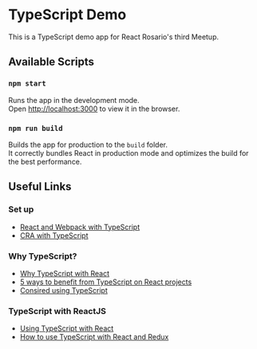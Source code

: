 # TypeScript Demo

This is a TypeScript demo app for React Rosario's third Meetup.

## Available Scripts

### `npm start`

Runs the app in the development mode.<br>
Open [http://localhost:3000](http://localhost:3000) to view it in the browser.

### `npm run build`

Builds the app for production to the `build` folder.<br>
It correctly bundles React in production mode and optimizes the build for the best performance.

## Useful Links

### Set up

* [React and Webpack with TypeScript](https://www.typescriptlang.org/docs/handbook/react-&-webpack.html)
* [CRA with TypeScript](https://facebook.github.io/create-react-app/docs/adding-typescript)

### Why TypeScript?

* [Why TypeScript with React](https://www.carlrippon.com/why-typescript-with-react/)
* [5 ways to benefit from TypeScript on React projects](https://dev.to/brightdevs/5-or-more-ways-to-benefit-from-typescript-in-react-projects-1p9g)
* [Consired using TypeScript](https://dev.to/nickytonline/why-you-might-want-to-consider-using-typescript-6j3)

### TypeScript with ReactJS

* [Using TypeScript with React](https://alligator.io/react/typescript-with-react/)
* [How to use TypeScript with React and Redux](https://medium.com/@rossbulat/how-to-use-typescript-with-react-and-redux-a118b1e02b76)